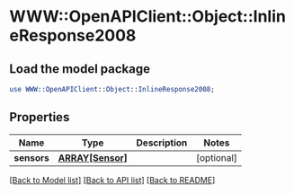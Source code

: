 # WWW::OpenAPIClient::Object::InlineResponse2008

## Load the model package
```perl
use WWW::OpenAPIClient::Object::InlineResponse2008;
```

## Properties
Name | Type | Description | Notes
------------ | ------------- | ------------- | -------------
**sensors** | [**ARRAY[Sensor]**](Sensor.md) |  | [optional] 

[[Back to Model list]](../README.md#documentation-for-models) [[Back to API list]](../README.md#documentation-for-api-endpoints) [[Back to README]](../README.md)


